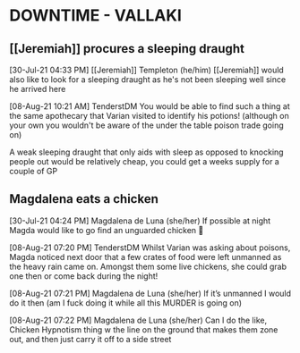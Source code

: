 # DOWNTIME - VALLAKI

## [[Jeremiah]] procures a sleeping draught

[30-Jul-21 04:33 PM] [[Jeremiah]] Templeton (he/him)
[[Jeremiah]] would also like to look for a sleeping draught as he's not been sleeping well since he arrived here

[08-Aug-21 10:21 AM] TenderstDM
You would be able to find such a thing at the same apothecary that Varian visited to identify his potions! (although on your own you wouldn't be aware of the under the table poison trade going on)

A weak sleeping draught that only aids with sleep as opposed to knocking people out would be relatively cheap, you could get a weeks supply for a couple of GP

## Magdalena eats a chicken

[30-Jul-21 04:24 PM] Magdalena de Luna (she/her)
If possible at night Magda would like to go find an unguarded chicken 👀

[08-Aug-21 07:20 PM] TenderstDM
Whilst Varian was asking about poisons, Magda noticed next door that a few crates of food were left unmanned as the heavy rain came on. Amongst them some live chickens, she could grab one then or come back during the night!

[08-Aug-21 07:21 PM] Magdalena de Luna (she/her)
If it’s unmanned I would do it then (am I fuck doing it while all this MURDER is going on)

[08-Aug-21 07:22 PM] Magdalena de Luna (she/her)
Can I do the like, Chicken Hypnotism thing w the line on the ground that makes them zone out, and then just carry it off to a side street